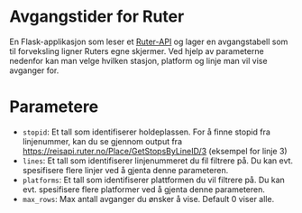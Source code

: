 # Avgangstider for Ruter

En Flask-applikasjon som leser et [Ruter-API](https://reisapi.ruter.no/help) og lager en avgangstabell som til forveksling ligner Ruters egne skjermer. Ved hjelp av parameterne nedenfor kan man velge hvilken stasjon, platform og linje man vil vise avganger for.


# Parametere

* `stopid`: Et tall som identifiserer holdeplassen. For å finne stopid fra linjenummer, kan du se gjennom output fra https://reisapi.ruter.no/Place/GetStopsByLineID/3 (eksempel for linje 3)
* `lines`: Et tall som identifiserer linjenummeret du fil filtrere på. Du kan evt. spesifisere flere linjer ved å gjenta denne parameteren.
* `platforms`: Et tall som identifiserer plattformen du vil filtrere på. Du kan evt. spesifisere flere platformer ved å gjenta denne parameteren.
* `max_rows`: Max antall avganger du ønsker å vise. Default 0 viser alle.

